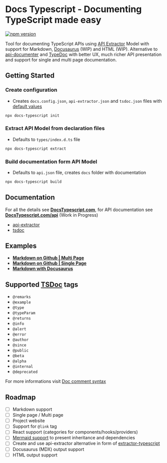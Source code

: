 # Docs Typescript - Documenting TypeScript made easy

[![npm version](https://badge.fury.io/js/docs-typescript.svg)](https://badge.fury.io/js/docs-typescript)

Tool for documenting TypeScript APIs using [API Extractor](https://api-extractor.com/pages/overview/intro/) Model with support for Markdown, [Docusaurus](https://docusaurus.io) (WIP) and HTML (WIP).
Alternative to [api-documenter](https://api-extractor.com/pages/setup/generating_docs/) and [TypeDoc](https://typedoc.org) with better UX, much richer API presentation and support for single and multi page documentation.

## Getting Started

### Create configuration

- Creates `docs.config.json`, `api-extractor.json` and `tsdoc.json` files with [default values](https://github.com/michalfedyna/docs-typescript/tree/main/packages/docs-typescript/src/templates/config)

```bash
npx docs-typescript init
```

### Extract API Model from declaration files

- Defaults to `types/index.d.ts` file

```bash
npx docs-typescript extract
```

### Build documentation form API Model

- Defaults to `api.json` file, creates `docs` folder with documentation

```bash
npx docs-typescript build
```

## Documentation

For all the details see **[DocsTypescript.com](docstypescript.com)**, for API documentation see **[DocsTypescript.com/api](docstypescript.com/api)** (Work in Progress)

- [api-extractor](https://api-extractor.com)
- [tsdoc](https://tsdoc.org)

## Examples

- [**Markdown on Github | Multi Page**]()
- [**Markdown on Github | Single Page**]()
- [**Markdown with Docusaurus**]()

## Supported [TSDoc](https://tsdoc.org) tags

- `@remarks`
- `@example`
- `@type`
- `@typeParam`
- `@returns`
- `@info`
- `@alert`
- `@error`
- `@author`
- `@since`
- `@public`
- `@beta`
- `@alpha`
- `@internal`
- `@deprecated`

For more informations visit [Doc comment syntax](https://api-extractor.com/pages/tsdoc/doc_comment_syntax/)

## Roadmap

- [ ] Markdown support
- [ ] Single page / Multi page
- [ ] Project website
- [ ] Support for `@link` tag
- [ ] React support (categories for components/hooks/providers)
- [ ] [Mermaid support](https://mermaid.js.org) to present inheritance and dependencies
- [ ] Create and use api-extractor alternative in form of [extractor-typescript](https://github.com/michalfedyna/extractor-typescript)
- [ ] Docusaurus (MDX) output support
- [ ] HTML output support
